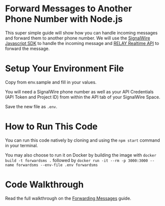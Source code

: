 # Forward Messages to Another Phone Number with Node.js

This super simple guide will show how you can handle incoming messages and forward them to another phone number. We will use the [SignalWire Javascript SDK](https://developer.signalwire.com/client-sdk/reference/js-exports) to handle the incoming message and [RELAY Realtime API](https://developer.signalwire.com/sdks/reference/realtime-sdk/) to forward the message.

# Setup Your Environment File

Copy from env.sample and fill in your values.

You will need a SignalWire phone number as well as your API Credentials (API Token and Project ID) from within the API tab of your SignalWire Space.

Save the new file as `.env`.

# How to Run This Code

You can run this code natively by cloning and using the `npm start` command in your terminal.

You may also choose to run it on Docker by building the image with `docker build -t forwardsms .` followed by `docker run -it --rm -p 3000:3000 --name forwardsms --env-file .env forwardsms`

# Code Walkthrough

Read the full walkthrough on the [Forwarding Messages](https://developer.signalwire.com/apis/docs/how-to-forward-messages) guide.

